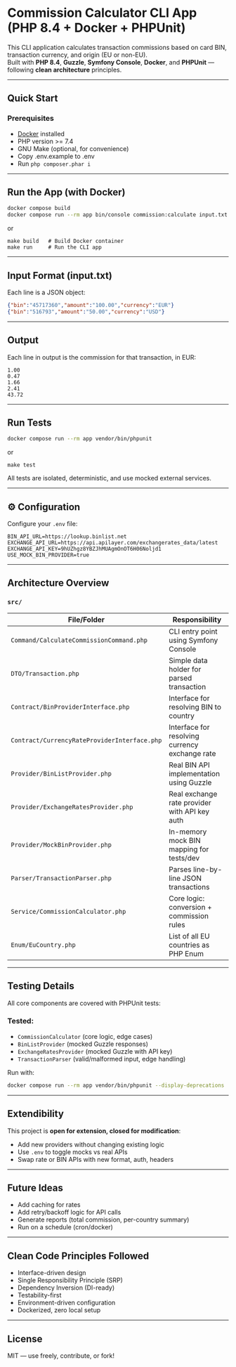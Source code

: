 # Commission Calculator CLI App (PHP 8.4 + Docker + PHPUnit)

This CLI application calculates transaction commissions based on card BIN, transaction currency, and origin (EU or non-EU).  
Built with **PHP 8.4**, **Guzzle**, **Symfony Console**, **Docker**, and **PHPUnit** — following **clean architecture** principles.

---

## Quick Start

### Prerequisites
- [Docker](https://www.docker.com/) installed
- PHP version >= 7.4
- GNU Make (optional, for convenience)
- Copy .env.example to .env
- Run `php composer.phar i`

---

## Run the App (with Docker)

```bash
docker compose build
docker compose run --rm app bin/console commission:calculate input.txt
```
or
```
make build   # Build Docker container
make run     # Run the CLI app
```

---

## Input Format (input.txt)

Each line is a JSON object:

```json
{"bin":"45717360","amount":"100.00","currency":"EUR"}
{"bin":"516793","amount":"50.00","currency":"USD"}
```

---

## Output

Each line in output is the commission for that transaction, in EUR:

```
1.00
0.47
1.66
2.41
43.72
```

---

## Run Tests

```bash
docker compose run --rm app vendor/bin/phpunit
```

or
```
make test
```

All tests are isolated, deterministic, and use mocked external services.

---

## ⚙️ Configuration

Configure your `.env` file:

```env
BIN_API_URL=https://lookup.binlist.net
EXCHANGE_API_URL=https://api.apilayer.com/exchangerates_data/latest
EXCHANGE_API_KEY=9hUZhgz8YBZJhMUAgmOnOT6H06Noljd1
USE_MOCK_BIN_PROVIDER=true
```

---

## Architecture Overview

### `src/`
| File/Folder | Responsibility |
|-------------|----------------|
| `Command/CalculateCommissionCommand.php` | CLI entry point using Symfony Console |
| `DTO/Transaction.php` | Simple data holder for parsed transaction |
| `Contract/BinProviderInterface.php` | Interface for resolving BIN to country |
| `Contract/CurrencyRateProviderInterface.php` | Interface for resolving currency exchange rate |
| `Provider/BinListProvider.php` | Real BIN API implementation using Guzzle |
| `Provider/ExchangeRatesProvider.php` | Real exchange rate provider with API key auth |
| `Provider/MockBinProvider.php` | In-memory mock BIN mapping for tests/dev |
| `Parser/TransactionParser.php` | Parses line-by-line JSON transactions |
| `Service/CommissionCalculator.php` | Core logic: conversion + commission rules |
| `Enum/EuCountry.php` | List of all EU countries as PHP Enum |

---

## Testing Details

All core components are covered with PHPUnit tests:

### Tested:
- `CommissionCalculator` (core logic, edge cases)
- `BinListProvider` (mocked Guzzle responses)
- `ExchangeRatesProvider` (mocked Guzzle with API key)
- `TransactionParser` (valid/malformed input, edge handling)

Run with:

```bash
docker compose run --rm app vendor/bin/phpunit --display-deprecations
```

---

## Extendibility

This project is **open for extension, closed for modification**:
- Add new providers without changing existing logic
- Use `.env` to toggle mocks vs real APIs
- Swap rate or BIN APIs with new format, auth, headers

---

## Future Ideas
- Add caching for rates
- Add retry/backoff logic for API calls
- Generate reports (total commission, per-country summary)
- Run on a schedule (cron/docker)

---

## Clean Code Principles Followed
- Interface-driven design
- Single Responsibility Principle (SRP)
- Dependency Inversion (DI-ready)
- Testability-first
- Environment-driven configuration
- Dockerized, zero local setup

---

## License

MIT — use freely, contribute, or fork!